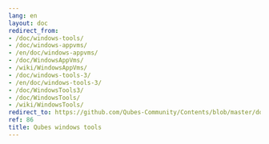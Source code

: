 ```yaml
---
lang: en
layout: doc
redirect_from:
- /doc/windows-tools/
- /doc/windows-appvms/
- /en/doc/windows-appvms/
- /doc/WindowsAppVms/
- /wiki/WindowsAppVms/
- /doc/windows-tools-3/
- /en/doc/windows-tools-3/
- /doc/WindowsTools3/
- /doc/WindowsTools/
- /wiki/WindowsTools/
redirect_to: https://github.com/Qubes-Community/Contents/blob/master/docs/os/windows/windows-tools.md
ref: 86
title: Qubes windows tools
---
```

